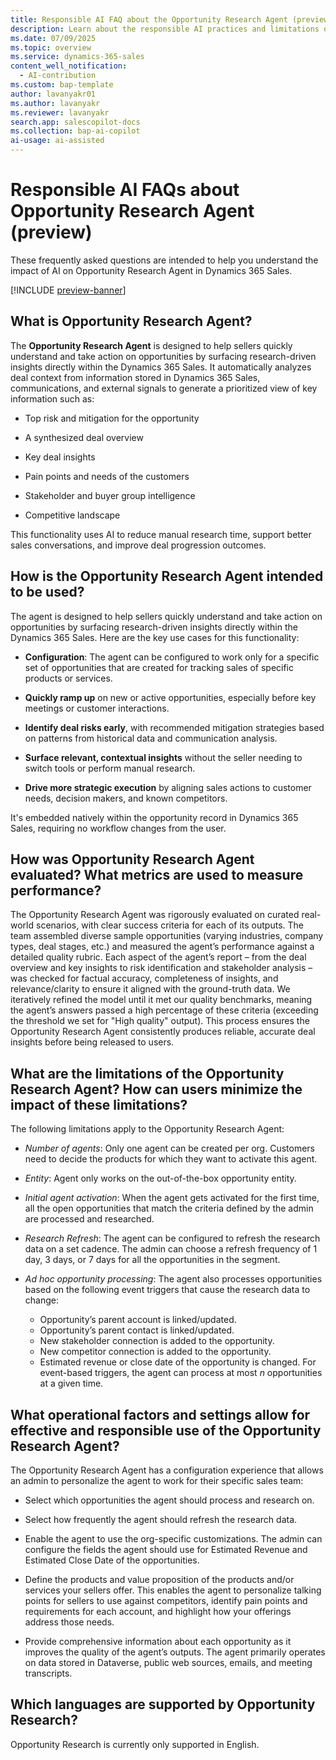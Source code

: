 ```yaml
---
title: Responsible AI FAQ about the Opportunity Research Agent (preview)
description: Learn about the responsible AI practices and limitations of the Opportunity Research Agent in Dynamics 365 Sales.
ms.date: 07/09/2025
ms.topic: overview
ms.service: dynamics-365-sales
content_well_notification:
  - AI-contribution
ms.custom: bap-template
author: lavanyakr01
ms.author: lavanyakr
ms.reviewer: lavanyakr
search.app: salescopilot-docs
ms.collection: bap-ai-copilot
ai-usage: ai-assisted
---
```


# Responsible AI FAQs about Opportunity Research Agent (preview)

These frequently asked questions are intended to help you understand the
impact of AI on Opportunity Research Agent in Dynamics 365 Sales.

[!INCLUDE [preview-banner](~/../shared-content/shared/preview-includes/preview-note-d365.md)]

## What is Opportunity Research Agent?

The **Opportunity Research Agent** is designed to help
sellers quickly understand and take action on opportunities by surfacing
research-driven insights directly within the Dynamics 365 Sales. It automatically
analyzes deal context from information stored in Dynamics 365 Sales, communications, and
external signals to generate a prioritized view of key information such as:

- Top risk and mitigation for the opportunity

- A synthesized deal overview

- Key deal insights

- Pain points and needs of the customers

- Stakeholder and buyer group intelligence

- Competitive landscape

This functionality uses AI to reduce manual research time, support
better sales conversations, and improve deal progression outcomes.

## How is the Opportunity Research Agent intended to be used?

The agent is designed to help sellers quickly understand and take
action on opportunities by surfacing research-driven insights directly
within the Dynamics 365 Sales. Here are the key use cases for this functionality:

- **Configuration**: The agent can be configured to work only for a
  specific set of opportunities that are created for tracking sales of
  specific products or services.

- **Quickly ramp up** on new or active opportunities, especially before
  key meetings or customer interactions.

- **Identify deal risks early**, with recommended mitigation strategies
  based on patterns from historical data and communication analysis.

- **Surface relevant, contextual insights** without the seller needing
  to switch tools or perform manual research.

- **Drive more strategic execution** by aligning sales actions to
  customer needs, decision makers, and known competitors.

It's embedded natively within the opportunity record in Dynamics 365
Sales, requiring no workflow changes from the user.

## How was Opportunity Research Agent evaluated? What metrics are used to measure performance?

The Opportunity Research Agent was rigorously evaluated on curated real-world scenarios, with clear success criteria for each of its outputs. The team assembled diverse sample opportunities (varying industries, company types, deal stages, etc.) and measured the agent’s performance against a detailed quality rubric. Each aspect of the agent’s report – from the deal overview and key insights to risk identification and stakeholder analysis – was checked for factual accuracy, completeness of insights, and relevance/clarity to ensure it aligned with the ground-truth data. We iteratively refined the model until it met our quality benchmarks, meaning the agent’s answers passed a high percentage of these criteria (exceeding the threshold we set for "High quality" output). This process ensures the Opportunity Research Agent consistently produces reliable, accurate deal insights before being released to users.

## What are the limitations of the Opportunity Research Agent? How can users minimize the impact of these limitations?

The following limitations apply to the Opportunity Research Agent:

- *Number of agents*: Only one agent can be created per org. Customers need to decide the products for which they want to activate
  this agent.

- *Entity*: Agent only works on the out-of-the-box opportunity entity.

- *Initial agent activation*: When the agent gets activated for the
  first time, all the open opportunities that match the criteria defined by the admin are processed and researched.

- *Research Refresh*: The agent can be configured to refresh the research
  data on a set cadence. The admin can choose a refresh frequency of 1 day, 3 days, or 7 days for all the opportunities in the segment.

- *Ad hoc opportunity processing*: The agent also processes opportunities based on the following event triggers that cause the research data to change: 
    - Opportunity’s parent account is linked/updated.
    - Opportunity’s parent contact is linked/updated.
    - New stakeholder connection is added to the opportunity.
    - New competitor connection is added to the opportunity.
    - Estimated revenue or close date of the opportunity is changed. For event-based triggers, the agent can process at most *n* opportunities at a given time.

## What operational factors and settings allow for effective and responsible use of the Opportunity Research Agent?

The Opportunity Research Agent has a configuration experience that allows an admin to personalize the agent to work for their specific sales team:

- Select which opportunities the agent should process and research on.

- Select how frequently the agent should refresh the research data.

- Enable the agent to use the org-specific customizations. The admin can configure the fields the agent should use for Estimated Revenue and Estimated Close Date of the opportunities.

- Define the products and value proposition of the products and/or services your sellers offer. This enables the agent to personalize talking points for sellers to use against competitors, identify pain points and requirements for each account, and highlight how your offerings address those needs. 

- Provide comprehensive information about each opportunity as it improves the quality of the agent’s outputs. The agent primarily operates on data stored in Dataverse, public web sources, emails, and meeting transcripts.

## Which languages are supported by Opportunity Research?

Opportunity Research is currently only supported in English.
